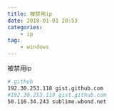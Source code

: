 ```yaml
---
title: 被禁用ip
date: 2018-01-01 20:53
categories:
    - ip
tag:
    - windows
---
```

被禁用ip
<!--more-->

```bash
# github
192.30.253.118 gist.github.com
#192.30.253.119 gist.github.com
50.116.34.243 sublime.wbond.net
```
